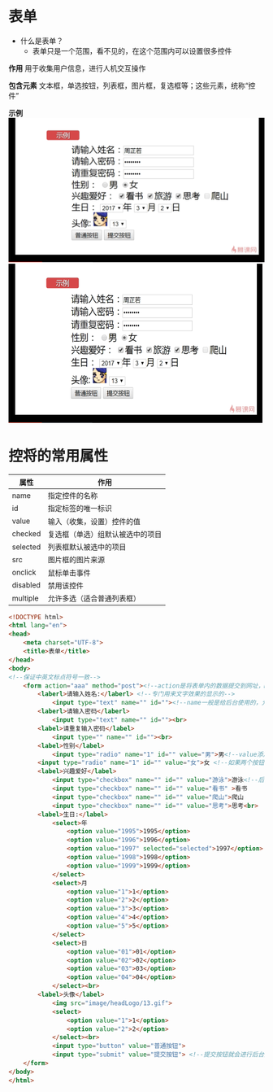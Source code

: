 # 表单

- 什么是表单？
  - 表单只是一个范围，看不见的，在这个范围内可以设置很多控件

**作用**  用于收集用户信息，进行人机交互操作

**包含元素** 文本框，单选按钮，列表框，图片框，复选框等；这些元素，统称“控件”

**示例**  
![avatar](../img/image-20210114164646521.png)
<img src="../img/image-20210114164646521.png" alt="出错" width="500" height="313">
# 控将的常用属性

| 属性     | 作用                             |
| -------- | -------------------------------- |
| name     | 指定控件的名称                   |
| id       | 指定标签的唯一标识               |
| value    | 输入（收集，设置）控件的值       |
| checked  | 复选框（单选）组默认被选中的项目 |
| selected | 列表框默认被选中的项目           |
| src      | 图片框的图片来源                 |
| onclick  | 鼠标单击事件                     |
| disabled | 禁用该控件                       |
| multiple | 允许多选（适合普通列表框）       |

```html
<!DOCTYPE html>
<html lang="en">
<head>
    <meta charset="UTF-8">
    <title>表单</title>
</head>
<body>
<!--保证中英文标点符号一致-->
    <form action="aaa" method="post"><!--action是将表单内的数据提交到网址，method是提交的请求方式，有get和post等-->
        <laberl>请输入姓名:</laberl> <!--专门用来文字效果的显示的-->
            <input type="text" name="" id=""><!--name一般是给后台使用的，允许重复，id一般是给js使用的，id唯一--><br>
        <laberl>请输入密码</laberl>
            <input type="text" name="" id=""><br>
        <label>请重复输入密码</label>
            <input type="" name="" id=""><br>
        <label>性别</label>
            <input type="radio" name="1" id="" value="男">男<!--value添加与否在前端是看不到的，如果一旦涉及到后台是必须要添加value的-->
        <input type="radio" name="1" id="" value="女">女 <!--如果两个按钮没有设置相同的name名字，那么两个是可以同时选中的--><br>
        <label>兴趣爱好</label>
            <input type="checkbox" name="" id="" value="游泳">游泳<!--后台传值value一般是传递数字-->
            <input type="checkbox" name="" id="" value="看书" >看书
            <input type="checkbox" name="" id="" value="爬山">爬山
            <input type="checkbox" name="" id="" value="思考">思考<br>
        <label>生日:</label>
            <select>年
                <option value="1995">1995</option>
                <option value="1996">1996</option>
                <option value="1997" selected="selected">1997</option> <!--selected是设置默认显示-->
                <option value="1998">1998</option>
                <option value="1999">1999</option>
            </select>
            <select>月
                <option value="1">1</option>
                <option value="2">2</option>
                <option value="3">3</option>
                <option value="4">4</option>
                <option value="5">5</option>
            </select>
            <select>日
                <option value="01">01</option>
                <option value="02">02</option>
                <option value="03">03</option>
                <option value="04">04</option>
            </select><br>
        <label>头像</label>
            <img src="image/headLogo/13.gif">
            <select>
                <option value="1">1</option>
                <option value="2">2</option>
            </select><br>
            <input type="button" value="普通按钮">
            <input type="submit" value="提交按钮"> <!--提交按钮就会进行后台处理-->
    </form>
</body>
</html>
```

